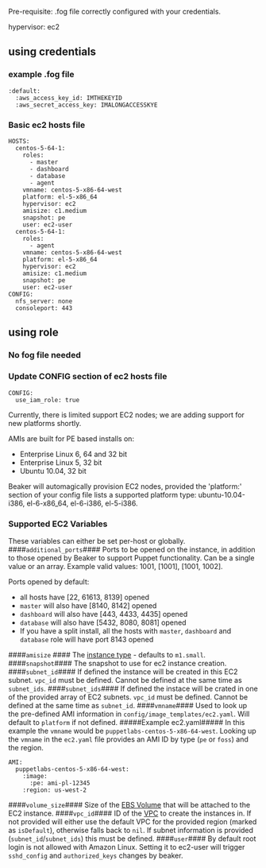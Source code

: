 Pre-requisite: .fog file correctly configured with your credentials.

hypervisor: ec2

## using credentials ##

### example .fog file ###
    :default:
      :aws_access_key_id: IMTHEKEYID
      :aws_secret_access_key: IMALONGACCESSKYE

### Basic ec2 hosts file ###
    HOSTS:
      centos-5-64-1:
        roles:
          - master
          - dashboard
          - database
          - agent
        vmname: centos-5-x86-64-west
        platform: el-5-x86_64
        hypervisor: ec2
        amisize: c1.medium
        snapshot: pe
        user: ec2-user
      centos-5-64-1:
        roles:
          - agent
        vmname: centos-5-x86-64-west
        platform: el-5-x86_64
        hypervisor: ec2
        amisize: c1.medium
        snapshot: pe
        user: ec2-user
    CONFIG:
      nfs_server: none
      consoleport: 443

## using role ###

### No fog file needed ###
### Update CONFIG section of  ec2 hosts file ###
    CONFIG:
      use_iam_role: true


Currently, there is limited support EC2 nodes; we are adding support for new platforms shortly.

AMIs are built for PE based installs on:
  - Enterprise Linux 6, 64 and 32 bit
  - Enterprise Linux 5, 32 bit
  - Ubuntu 10.04, 32 bit

Beaker will automagically provision EC2 nodes, provided the 'platform:' section of your config file lists a supported platform type: ubuntu-10.04-i386, el-6-x86_64, el-6-i386, el-5-i386.

### Supported EC2 Variables ###
These variables can either be set per-host or globally.
####`additional_ports`####
Ports to be opened on the instance, in addition to those opened by Beaker to support Puppet functionality.  Can be a single value or an array.  Example valid values: 1001, [1001], [1001, 1002].

Ports opened by default:
* all hosts have [22, 61613, 8139] opened
* `master` will also have [8140, 8142] opened
* `dashboard` will also have [443, 4433, 4435] opened
* `database` will also have [5432, 8080, 8081] opened
* If you have a split install, all the hosts with `master`, `dashboard` and `database` role will have port 8143 opened

####`amisize` ####
The [instance type](https://aws.amazon.com/ec2/instance-types/) - defaults to `m1.small`.  
####`snapshot`####
The snapshot to use for ec2 instance creation.
####`subnet_id`####
If defined the instance will be created in this EC2 subnet.  `vpc_id` must be defined.  Cannot be defined at the same time as `subnet_ids`.
####`subnet_ids`####
If defined the instace will be crated in one of the provided array of EC2 subnets.  `vpc_id` must be defined.  Cannot be defined at the same time as `subnet_id`.
####`vmname`####
Used to look up the pre-defined AMI information in `config/image_templates/ec2.yaml`.  Will default to `platform` if not defined.
#####Example ec2.yaml#####
In this example the `vmname` would be `puppetlabs-centos-5-x86-64-west`.  Looking up the `vmname` in the `ec2.yaml` file provides an AMI ID by type (`pe` or `foss`) and the region.
```
AMI:
  puppetlabs-centos-5-x86-64-west:
    :image:
      :pe: ami-pl-12345
    :region: us-west-2
```
####`volume_size`####
Size of the [EBS Volume](http://docs.aws.amazon.com/AWSEC2/latest/UserGuide/EBSVolumes.html) that will be attached to the EC2 instance.
####`vpc_id`####
ID of the [VPC](https://aws.amazon.com/vpc/) to create the instances in.  If not provided will either use the default VPC for the provided region (marked as `isDefault`), otherwise falls back to `nil`.  If subnet information is provided (`subnet_id`/`subnet_ids`) this must be defined.
####`user`####
By default root login is not allowed with Amazon Linux. Setting it to ec2-user will trigger `sshd_config` and `authorized_keys` changes by beaker.
